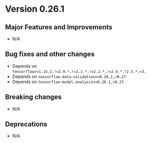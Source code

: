# Version 0.26.1

## Major Features and Improvements

*   N/A

## Bug fixes and other changes

*   Depends on `tensorflow>=1.15.2,!=2.0.*,!=2.1.*,!=2.2.*,!=2.4.*,!2.5.*,<3`.
*   Depends on `tensorflow-data-validation>=0.26.1,<0.27`.
*   Depends on `tensorflow-model-analysis>=0.26.1,<0.27`.

## Breaking changes

*   N/A

## Deprecations

*   N/A
